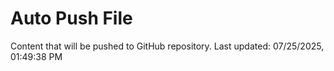 # Auto Push File

Content that will be pushed to GitHub repository.
Last updated: 07/25/2025, 01:49:38 PM